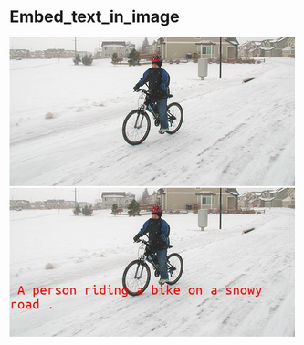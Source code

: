 # Embed_text_in_image
![Original Image](https://github.com/deepesh321/Embed_text_in_image/blob/master/101001624.jpg)
![Original Image](https://github.com/deepesh321/Embed_text_in_image/blob/master/101001624_%203.jpg)

